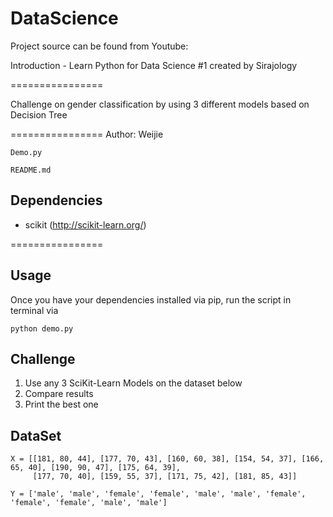 # DataScience

Project source can be found from Youtube:

Introduction - Learn Python for Data Science #1 created by Sirajology

================

Challenge on gender classification by using 3 different models based on Decision Tree

================
Author: Weijie

```
Demo.py

README.md
```

## Dependencies

* scikit (http://scikit-learn.org/)

================

## Usage

Once you have your dependencies installed via pip, run the script in terminal via

```
python demo.py

```
## Challenge

1. Use any 3 SciKit-Learn Models on the dataset below
2. Compare results
3. Print the best one

## DataSet
```
X = [[181, 80, 44], [177, 70, 43], [160, 60, 38], [154, 54, 37], [166, 65, 40], [190, 90, 47], [175, 64, 39],
     [177, 70, 40], [159, 55, 37], [171, 75, 42], [181, 85, 43]]

Y = ['male', 'male', 'female', 'female', 'male', 'male', 'female', 'female', 'female', 'male', 'male']
```
  